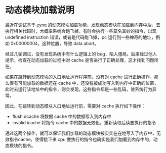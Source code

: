 # 动态模块加载说明

最近在调试基于 zynq 的动态模块加载功能，发现动态模块在加载到内存中后，去执行相关代码时，大概率系统会跑飞掉，有时会执行一些莫名其妙的指令，出现 undefined instruction 错误，或者是代码跑飞掉，pc 运行到一些神奇的地址，例如 0x00000004，这种位置，导致 data abort。

经过几轮调试，没有发现系统中有什么逻辑上的 bug，陷入僵局。后来经过他人提示，检查在动态加载的过程中对 cache 是否进行了正确处理，这才找到问题所在。

如果在跳转到动态模块的入口地址运行程序前，没有对 cache 进行正确操作，那么很有可能加载的数据还在 cache 中，还没有被成功写入到内存中正确的位置，此时去运行该地址中的指令，则会发现，这些指令都是一些乱码，使系统行为异常。

因此，在跳转到动态模块入口地址运行前，需要对 cache 执行如下操作：

- flush dcache      将数据 cache 中的数据写入到内存中
- invalid icache    将指令 cache 中的数据无效化，重新读取后续要执行的指令

通过这两个操作，就可以保证我们加载的动态模块被实实在在地写入了内存中，无效指令cache，使得接下来 cpu 要执行的指令也确实是我们加载到内存中的，动态模块的指令。

